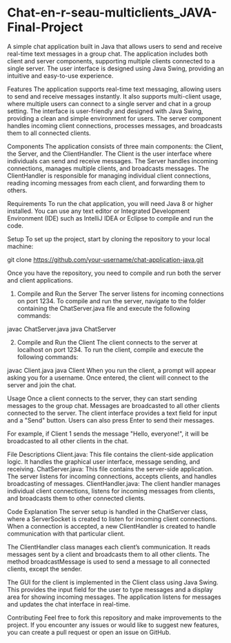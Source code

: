 # Chat-en-r-seau-multiclients_JAVA-Final-Project
A simple chat application built in Java that allows users to send and receive real-time text messages in a group chat. The application includes both client and server components, supporting multiple clients connected to a single server. The user interface is designed using Java Swing, providing an intuitive and easy-to-use experience.

Features
The application supports real-time text messaging, allowing users to send and receive messages instantly. It also supports multi-client usage, where multiple users can connect to a single server and chat in a group setting. The interface is user-friendly and designed with Java Swing, providing a clean and simple environment for users. The server component handles incoming client connections, processes messages, and broadcasts them to all connected clients.

Components
The application consists of three main components: the Client, the Server, and the ClientHandler. The Client is the user interface where individuals can send and receive messages. The Server handles incoming connections, manages multiple clients, and broadcasts messages. The ClientHandler is responsible for managing individual client connections, reading incoming messages from each client, and forwarding them to others.

Requirements
To run the chat application, you will need Java 8 or higher installed. You can use any text editor or Integrated Development Environment (IDE) such as IntelliJ IDEA or Eclipse to compile and run the code.

Setup
To set up the project, start by cloning the repository to your local machine:

git clone https://github.com/your-username/chat-application-java.git

Once you have the repository, you need to compile and run both the server and client applications.

1. Compile and Run the Server
The server listens for incoming connections on port 1234. To compile and run the server, navigate to the folder containing the ChatServer.java file and execute the following commands:


javac ChatServer.java
java ChatServer

2. Compile and Run the Client
The client connects to the server at localhost on port 1234. To run the client, compile and execute the following commands:

javac Client.java
java Client
When you run the client, a prompt will appear asking you for a username. Once entered, the client will connect to the server and join the chat.

Usage
Once a client connects to the server, they can start sending messages to the group chat. Messages are broadcasted to all other clients connected to the server. The client interface provides a text field for input and a "Send" button. Users can also press Enter to send their messages.

For example, if Client 1 sends the message "Hello, everyone!", it will be broadcasted to all other clients in the chat.

File Descriptions
Client.java: This file contains the client-side application logic. It handles the graphical user interface, message sending, and receiving.
ChatServer.java: This file contains the server-side application. The server listens for incoming connections, accepts clients, and handles broadcasting of messages.
ClientHandler.java: The client handler manages individual client connections, listens for incoming messages from clients, and broadcasts them to other connected clients.

Code Explanation
The server setup is handled in the ChatServer class, where a ServerSocket is created to listen for incoming client connections. When a connection is accepted, a new ClientHandler is created to handle communication with that particular client.

The ClientHandler class manages each client’s communication. It reads messages sent by a client and broadcasts them to all other clients. The method broadcastMessage is used to send a message to all connected clients, except the sender.

The GUI for the client is implemented in the Client class using Java Swing. This provides the input field for the user to type messages and a display area for showing incoming messages. The application listens for messages and updates the chat interface in real-time.

Contributing
Feel free to fork this repository and make improvements to the project. If you encounter any issues or would like to suggest new features, you can create a pull request or open an issue on GitHub.
